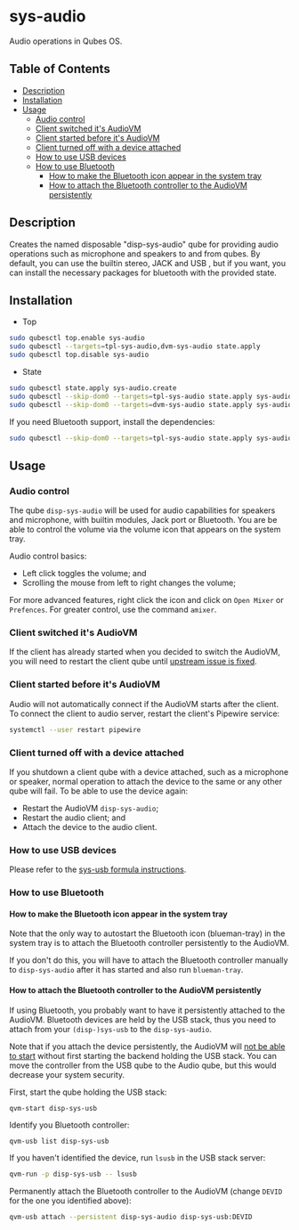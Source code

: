 # sys-audio

Audio operations in Qubes OS.

## Table of Contents

* [Description](#description)
* [Installation](#installation)
* [Usage](#usage)
  * [Audio control](#audio-control)
  * [Client switched it's AudioVM](#client-switched-its-audiovm)
  * [Client started before it's AudioVM](#client-started-before-its-audiovm)
  * [Client turned off with a device attached](#client-turned-off-with-a-device-attached)
  * [How to use USB devices](#how-to-use-usb-devices)
  * [How to use Bluetooth](#how-to-use-bluetooth)
    * [How to make the Bluetooth icon appear in the system tray](#how-to-make-the-bluetooth-icon-appear-in-the-system-tray)
    * [How to attach the Bluetooth controller to the AudioVM persistently](#how-to-attach-the-bluetooth-controller-to-the-audiovm-persistently)

## Description

Creates the named disposable "disp-sys-audio" qube for providing audio
operations such as microphone and speakers to and from qubes. By default, you
can use the builtin stereo, JACK and  USB , but if you want, you can install
the necessary packages for bluetooth with the provided state.

## Installation

- Top
```sh
sudo qubesctl top.enable sys-audio
sudo qubesctl --targets=tpl-sys-audio,dvm-sys-audio state.apply
sudo qubesctl top.disable sys-audio
```

- State
<!-- pkg:begin:post-install -->
```sh
sudo qubesctl state.apply sys-audio.create
sudo qubesctl --skip-dom0 --targets=tpl-sys-audio state.apply sys-audio.install
sudo qubesctl --skip-dom0 --targets=dvm-sys-audio state.apply sys-audio.configure-dvm
```
<!-- pkg:end:post-install -->

If you need Bluetooth support, install the dependencies:
```sh
sudo qubesctl --skip-dom0 --targets=tpl-sys-audio state.apply sys-audio.install-bluetooth
```

## Usage

### Audio control

The qube `disp-sys-audio` will be used for audio capabilities for speakers
and microphone, with builtin modules, Jack port or Bluetooth. You are be able
to control the volume via the volume icon that appears on the system tray.

Audio control basics:

- Left click toggles the volume; and
- Scrolling the mouse from left to right changes the volume;

For more advanced features, right click the icon and click on `Open Mixer` or
`Prefences`. For greater control, use the command `amixer`.

### Client switched it's AudioVM

If the client has already started when you decided to switch the AudioVM, you
will need to restart the client qube until [upstream issue is fixed](https://github.com/QubesOS/qubes-issues/issues/8975).

### Client started before it's AudioVM

Audio will not automatically connect if the AudioVM starts after the client.
To connect the client to audio server, restart the client's Pipewire service:
```sh
systemctl --user restart pipewire
```

### Client turned off with a device attached

If you shutdown a client qube with a device attached, such as a microphone or
speaker, normal operation to attach the device to the same or any other qube
will fail. To be able to use the device again:

- Restart the AudioVM `disp-sys-audio`;
- Restart the audio client; and
- Attach the device to the audio client.

### How to use USB devices

Please refer to the [sys-usb formula instructions](../sys-usb/README.md).

### How to use Bluetooth

#### How to make the Bluetooth icon appear in the system tray

Note that the only way to autostart the Bluetooth icon (blueman-tray) in the
system tray is to attach the Bluetooth controller persistently to the AudioVM.

If you don't do this, you will have to attach the Bluetooth controller
manually to `disp-sys-audio` after it has started and also run `blueman-tray`.

#### How to attach the Bluetooth controller to the AudioVM persistently

If using Bluetooth, you probably want to have it persistently attached to the
AudioVM. Bluetooth devices are held by the USB stack, thus you need to attach
from your `(disp-)sys-usb` to the `disp-sys-audio`.

Note that if you attach the device persistently, the AudioVM will
[not be able to start](https://github.com/QubesOS/qubes-issues/issues/8877)
without first starting the backend holding the USB stack. You can move the
controller from the USB qube to the Audio qube, but this would decrease your
system security.

First, start the qube holding the USB stack:
```sh
qvm-start disp-sys-usb
```

Identify you Bluetooth controller:
```
qvm-usb list disp-sys-usb
```

If you haven't identified the device, run `lsusb` in the USB stack server:
```sh
qvm-run -p disp-sys-usb -- lsusb
```

Permanently attach the Bluetooth controller to the AudioVM (change `DEVID` for
the one you identified above):
```sh
qvm-usb attach --persistent disp-sys-audio disp-sys-usb:DEVID
```
